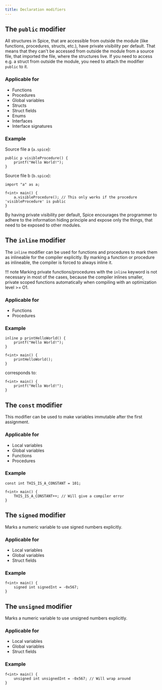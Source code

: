```yaml
---
title: Declaration modifiers
---
```


## The `public` modifier

All structures in Spice, that are accessible from outside the module (like functions, procedures, structs, etc.), have private
visibility per default. That means that they can't be accessed from outside the module from a source file, that imported the file,
where the structures live. If you need to access e.g. a struct from outside the module, you need to attach the modifier `public`
to it.

### Applicable for

- Functions
- Procedures
- Global variables
- Structs
- Struct fields
- Enums
- Interfaces
- Interface signatures

### Example

Source file a (`a.spice`):

```spice
public p visibleProcedure() {
    printf("Hello World!");
}
```

Source file b (`b.spice`):

```spice
import "a" as a;

f<int> main() {
    a.visibleProcedure(); // This only works if the procedure 'visibleProcedure' is public
}
```

By having private visibility per default, Spice encourages the programmer to adhere to the information hiding principle and expose
only the things, that need to be exposed to other modules.

## The `inline` modifier

The `inline` modifier can be used for functions and procedures to mark them as inlineable for the compiler explicitly. By marking
a function or procedure as inlineable, the compiler is forced to always inline it.

!!! note
    Marking private functions/procedures with the `inline` keyword is not necessary in most of the cases, because the compiler
    inlines smaller, private scoped functions automatically when compiling with an optimization level >= O1.

### Applicable for

- Functions
- Procedures

### Example

```spice
inline p printHelloWorld() {
    printf("Hello World!");
}

f<int> main() {
    printHelloWorld();
}
```

corresponds to:

```spice
f<int> main() {
    printf("Hello World!");
}
```

## The `const` modifier

This modifier can be used to make variables immutable after the first assignment.

### Applicable for

- Local variables
- Global variables
- Functions
- Procedures

### Example

```spice
const int THIS_IS_A_CONSTANT = 101;

f<int> main() {
    THIS_IS_A_CONSTANT++; // Will give a compiler error
}
```

## The `signed` modifier

Marks a numeric variable to use signed numbers explicitly.

### Applicable for

- Local variables
- Global variables
- Struct fields

### Example

```spice
f<int> main() {
    signed int signedInt = -0x567;
}
```

## The `unsigned` modifier

Marks a numeric variable to use unsigned numbers explicitly.

### Applicable for

- Local variables
- Global variables
- Struct fields

### Example

```spice
f<int> main() {
    unsigned int unsignedInt = -0x567; // Will wrap around
}
```